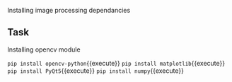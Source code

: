 
Installing image processing dependancies
## Task

Installing opencv module

`pip install opencv-python`{{execute}}
`pip install matplotlib`{{execute}}
`pip install PyQt5`{{execute}}
`pip install numpy`{{execute}}
